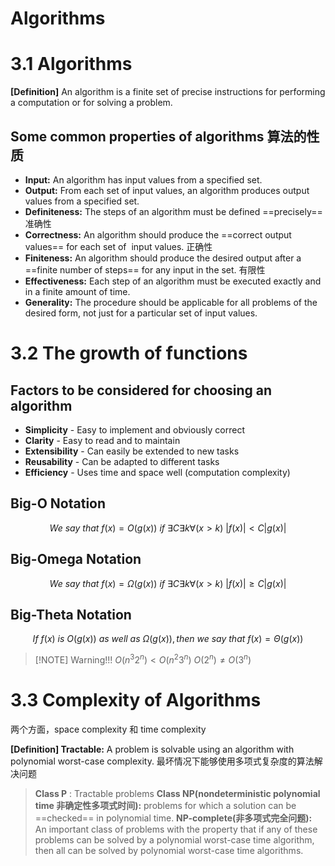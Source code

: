 # Algorithms
# 3.1 Algorithms
**[Definition]** An algorithm is a finite set of precise instructions for performing a computation or for solving a problem.
## Some common properties of algorithms 算法的性质
- **Input:** An algorithm has input values from a specified set.
- **Output:** From each set of input values, an algorithm produces output values from a specified set.
- **Definiteness:** The steps of an algorithm must be defined ==precisely== 准确性
- **Correctness:** An algorithm should produce the ==correct output values== for each set of  input values. 正确性
- **Finiteness:** An algorithm should produce the desired output after a ==finite number of steps== for any input in the set. 有限性
- **Effectiveness:** Each step of an algorithm must be executed exactly and in a finite amount of time. 
- **Generality:** The procedure should be applicable for all problems of the desired form, not just for a particular set of input values.

# 3.2 The growth of functions

## Factors to be considered for choosing an algorithm
- **Simplicity** - Easy to implement and obviously correct
- **Clarity** - Easy to read and to maintain
- **Extensibility** - Can easily be extended to new tasks
- **Reusability** - Can be adapted to different tasks
- **Efficiency** - Uses time and space well (computation complexity)

## Big-O Notation
$$
We\ say\ that\ f(x)=O(g(x))\ if\ \exists C\exists k\forall (x\gt k)\ |f(x)|\lt C|g(x)|
$$

## Big-Omega Notation
$$
We\ say\ that\ f(x)=\Omega(g(x))\ if\ \exists C\exists k\forall (x\gt k)\ |f(x)|\ge C|g(x)|
$$

## Big-Theta Notation
$$
If\ f(x)\ is\ O(g(x))\ as\ well\ as\ \Omega (g(x)),then\ we\ say\ that\ f(x)=\Theta(g(x))
$$

> [!NOTE] Warning!!!
> $O(n^3 2^n)<O(n^2 3^n)$
> $O(2^n)\ne O(3^n)$
# 3.3 Complexity of Algorithms
两个方面，space complexity 和 time complexity

**[Definition] Tractable:** A problem is solvable using an algorithm with polynomial worst-case complexity. 最坏情况下能够使用多项式复杂度的算法解决问题

> **Class P** : Tractable problems
> **Class NP(nondeterministic polynomial time 非确定性多项式时间):** problems for which a solution can be ==checked== in polynomial time. 
> **NP-complete(非多项式完全问题):** An important class of problems with the property that if any of these problems can be solved by a polynomial worst-case time algorithm, then all can be solved by polynomial worst-case time algorithms.

